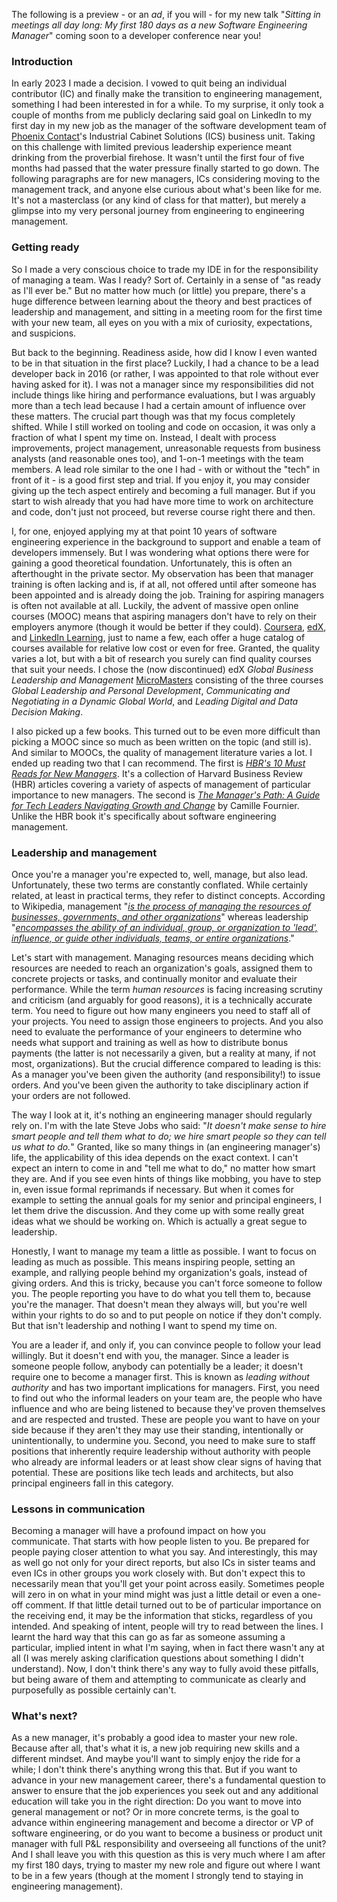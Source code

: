 The following is a preview - or an _ad_, if you will - for my new talk "_Sitting in meetings all day long: My first 180 days as a new Software Engineering Manager_" coming soon to a developer conference near you!

### Introduction

In early 2023 I made a decision.
I vowed to quit being an individual contributor (IC) and finally make the transition to engineering management, something I had been interested in for a while.
To my surprise, it only took a couple of months from me publicly declaring said goal on LinkedIn to my first day in my new job as the manager of the software development team of [Phoenix Contact](https://www.phoenixcontact.com/en-pc/)'s Industrial Cabinet Solutions (ICS) business unit.
Taking on this challenge with limited previous leadership experience meant drinking from the proverbial firehose.
It wasn't until the first four of five months had passed that the water pressure finally started to go down.
The following paragraphs are for new managers, ICs considering moving to the management track, and anyone else curious about what's been like for me.
It's not a masterclass (or any kind of class for that matter), but merely a glimpse into my very personal journey from engineering to engineering management.

### Getting ready

So I made a very conscious choice to trade my IDE in for the responsibility of managing a team.
Was I ready?
Sort of.
Certainly in a sense of "as ready as I'll ever be."
But no matter how much (or little) you prepare, there's a huge difference between learning about the theory and best practices of leadership and management, and sitting in a meeting room for the first time with your new team, all eyes on you with a mix of curiosity, expectations, and suspicions.

But back to the beginning.
Readiness aside, how did I know I even wanted to be in that situation in the first place?
Luckily, I had a chance to be a lead developer back in 2016 (or rather, I was appointed to that role without ever having asked for it).
I was not a manager since my responsibilities did not include things like hiring and performance evaluations, but I was arguably more than a tech lead because I had a certain amount of influence over these matters.
The crucial part though was that my focus completely shifted.
While I still worked on tooling and code on occasion, it was only a fraction of what I spent my time on.
Instead, I dealt with process improvements, project management, unreasonable requests from business analysts (and reasonable ones too), and 1-on-1 meetings with the team members.
A lead role similar to the one I had - with or without the "tech" in front of it - is a good first step and trial.
If you enjoy it, you may consider giving up the tech aspect entirely and becoming a full manager.
But if you start to wish already that you had have more time to work on architecture and code, don't just not proceed, but reverse course right there and then.

I, for one, enjoyed applying my at that point 10 years of software engineering experience in the background to support and enable a team of developers immensely.
But I was wondering what options there were for gaining a good theoretical foundation.
Unfortunately, this is often an afterthought in the private sector.
My observation has been that manager training is often lacking and is, if at all, not offered until after someone has been appointed and is already doing the job.
Training for aspiring managers is often not available at all.
Luckily, the advent of massive open online courses (MOOC) means that aspiring managers don't have to rely on their employers anymore (though it would be better if they could).
[Coursera](https://www.coursera.org), [edX](https://www.edx.org), and [LinkedIn Learning](https://learning.linkedin.com), just to name a few, each offer a huge catalog of courses available for relative low cost or even for free.
Granted, the quality varies a lot, but with a bit of research you surely can find quality courses that suit your needs.
I chose the (now discontinued) edX _Global Business Leadership and Management_ [MicroMasters](https://www.edx.org/masters/micromasters) consisting of the three courses _Global Leadership and Personal Development_, _Communicating and Negotiating in a Dynamic Global World_, and _Leading Digital and Data Decision Making_.

I also picked up a few books.
This turned out to be even more difficult than picking a MOOC since so much as been written on the topic (and still is).
And similar to MOOCs, the quality of management literature varies a lot.
I ended up reading two that I can recommend.
The first is [_HBR's 10 Must Reads for New Managers_](https://store.hbr.org/product/hbr-s-10-must-reads-for-new-managers-with-bonus-article-how-managers-become-leaders-by-michael-d-watkins/10134).
It's a collection of Harvard Business Review (HBR) articles covering a variety of aspects of management of particular importance to new managers.
The second is [_The Manager's Path: A Guide for Tech Leaders Navigating Growth and Change_](https://www.oreilly.com/library/view/the-managers-path/9781491973882/) by Camille Fournier.
Unlike the HBR book it's specifically about software engineering management.

### Leadership and management

Once you're a manager you're expected to, well, manage, but also lead.
Unfortunately, these two terms are constantly conflated.
While certainly related, at least in practical terms, they refer to distinct concepts.
According to Wikipedia, management "[_is the process of managing the resources of businesses, governments, and other organizations_](https://en.wikipedia.org/wiki/Management)" whereas leadership "[_encompasses the ability of an individual, group, or organization to 'lead', influence, or guide other individuals, teams, or entire organizations_](https://en.wikipedia.org/wiki/Leadership)."

Let's start with management.
Managing resources means deciding which resources are needed to reach an organization's goals, assigned them to concrete projects or tasks, and continually monitor and evaluate their performance.
While the term _human resources_ is facing increasing scrutiny and criticism (and arguably for good reasons), it is a technically accurate term.
You need to figure out how many engineers you need to staff all of your projects.
You need to assign those engineers to projects.
And you also need to evaluate the performance of your engineers to determine who needs what support and training as well as how to distribute bonus payments (the latter is not necessarily a given, but a reality at many, if not most, organizations).
But the crucial difference compared to leading is this: As a manager you've been given the authority (and responsibility!) to issue orders.
And you've been given the authority to take disciplinary action if your orders are not followed.

The way I look at it, it's nothing an engineering manager should regularly rely on.
I'm with the late Steve Jobs who said: "_It doesn't make sense to hire smart people and tell them what to do; we hire smart people so they can tell us what to do._"
Granted, like so many things in (an engineering manager's) life, the applicability of this idea depends on the exact context.
I can't expect an intern to come in and "tell me what to do," no matter how smart they are.
And if you see even hints of things like mobbing, you have to step in, even issue formal reprimands if necessary.
But when it comes for example to setting the annual goals for my senior and principal engineers, I let them drive the discussion.
And they come up with some really great ideas what we should be working on.
Which is actually a great segue to leadership.

Honestly, I want to manage my team a little as possible.
I want to focus on leading as much as possible.
This means inspiring people, setting an example, and rallying people behind my organization's goals, instead of giving orders.
And this is tricky, because you can't force someone to follow you.
The people reporting you have to do what you tell them to, because you're the manager.
That doesn't mean they always will, but you're well within your rights to do so and to put people on notice if they don't comply.
But that isn't leadership and nothing I want to spend my time on.

You are a leader if, and only if, you can convince people to follow your lead willingly.
But it doesn't end with you, the manager.
Since a leader is someone people follow, anybody can potentially be a leader; it doesn't require one to become a manager first.
This is known as _leading without authority_ and has two important implications for managers.
First, you need to find out who the informal leaders on your team are, the people who have influence and who are being listened to because they've proven themselves and are respected and trusted.
These are people you want to have on your side because if they aren't they may use their standing, intentionally or unintentionally, to undermine you.
Second, you need to make sure to staff positions that inherently require leadership without authority with people who already are informal leaders or at least show clear signs of having that potential.
These are positions like tech leads and architects, but also principal engineers fall in this category.

### Lessons in communication

Becoming a manager will have a profound impact on how you communicate.
That starts with how people listen to you.
Be prepared for people paying closer attention to what you say.
And interestingly, this may as well go not only for your direct reports, but also ICs in sister teams and even ICs in other groups you work closely with.
But don't expect this to necessarily mean that you'll get your point across easily.
Sometimes people will zero in on what in your mind might was just a little detail or even a one-off comment.
If that little detail turned out to be of particular importance on the receiving end, it may be the information that sticks, regardless of you intended.
And speaking of intent, people will try to read between the lines.
I learnt the hard way that this can go as far as someone assuming a particular, implied intent in what I'm saying, when in fact there wasn't any at all (I was merely asking clarification questions about something I didn't understand).
Now, I don't think there's any way to fully avoid these pitfalls, but being aware of them and attempting to communicate as clearly and purposefully as possible certainly can't.

### What's next?

As a new manager, it's probably a good idea to master your new role.
Because after all, that's what it is, a new job requiring new skills and a different mindset.
And maybe you'll want to simply enjoy the ride for a while; I don't think there's anything wrong this that.
But if you want to advance in your new management career, there's a fundamental question to answer to ensure that the job experiences you seek out and any additional education will take you in the right direction:
Do you want to move into general management or not?
Or in more concrete terms, is the goal to advance within engineering management and become a director or VP of software engineering, or do you want to become a business or product unit manager with full P&L responsibility and overseeing all functions of the unit?
And I shall leave you with this question as this is very much where I am after my first 180 days, trying to master my new role and figure out where I want to be in a few years (though at the moment I strongly tend to staying in engineering management).